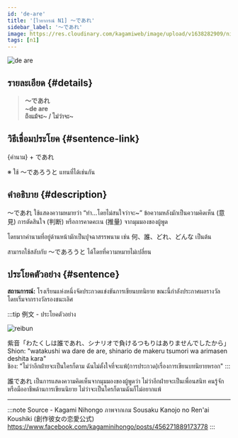 ```yaml
---
id: 'de-are'
title: '[ไวยากรณ์ N1] 〜であれ'
sidebar_label: '〜であれ'
image: https://res.cloudinary.com/kagamiweb/image/upload/v1638282909/nihongo/grammar/n1/reibun/de-are.jpg
tags: [n1]
---
```


![de are](https://res.cloudinary.com/kagamiweb/image/upload/v1640445359/nihongo/grammar/n1/de-are.jpg)

## รายละเอียด {#details}

> **〜であれ**  
> **~de are**  
> **ถึงแม้จะ~ / ไม่ว่าจะ~**

## วิธีเชื่อมประโยค {#sentence-link}

{คำนาม} + であれ

※ ใช้ 〜であろうと แทนที่ได้เช่นกัน

## คำอธิบาย {#description}

〜であれ ใช้แสดงความหมายว่า “ทำ...โดยไม่สนใจว่าจะ~”  ข้อความหลังมักเป็นความคิดเห็น (意見) การตัดสินใจ (判断) หรือการคาดคะเน (推量) จากมุมมองของผู้พูด

โดยมากคำนามที่อยู่ด้านหน้ามักเป็นปุจฉาสรรพนาม เช่น 何、誰、どれ、どんな เป็นต้น

สามารถใช้สลับกับ 〜であろうと ได้โดยที่ความหมายไม่เปลี่ยน

## ประโยคตัวอย่าง {#sentence}

**สถานการณ์:** โรงเรียนแห่งหนึ่งจัดประกวดแข่งขันการเขียนบทนิยาย ขณะนี้กำลังประกาศผลรางวัล โดยเริ่มจากรางวัลรองชนะเลิศ

:::tip 例文 - ประโยคตัวอย่าง

![reibun](https://res.cloudinary.com/kagamiweb/image/upload/v1638282909/nihongo/grammar/n1/reibun/de-are.jpg)

紫音「わたくしは誰であれ、シナリオで負けるつもりはありませんでしたから」  
Shion: "watakushi wa dare de are, shinario de makeru tsumori wa arimasen deshita kara"  
ชิอง: "ไม่ว่าอีกฝ่ายจะเป็นใครก็ตาม ฉันไม่ตั้งใจที่จะแพ้(การประกวด)เรื่องการเขียนบทนิยายหรอก"
:::

誰であれ เป็นการแสดงความคิดเห็นจากมุมมองของผู้พูดว่า ไม่ว่าอีกฝ่ายจะเป็นเพื่อนสนิท คนรู้จัก หรือมืออาชีพด้านการเขียนนิยาย ไม่ว่าจะเป็นใครก็ตามฉันก็ไม่อยากแพ้

---
:::note Source - Kagami Nihongo
ภาพจากเกม Sousaku Kanojo no Ren'ai Koushiki (創作彼女の恋愛公式)  
https://www.facebook.com/kagaminihongo/posts/456271889173778
:::